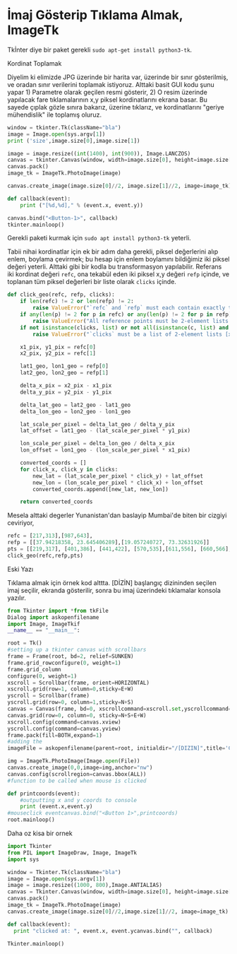 # İmaj Gösterip Tıklama Almak, ImageTk

Tkİnter diye bir paket gerekli `sudo apt-get install python3-tk`.

Kordinat Toplamak

Diyelim ki elimizde JPG üzerinde bir harita var, üzerinde bir sınır
gösterilmiş, ve oradan sınır verilerini toplamak istiyoruz. Alttaki
basit GUI kodu şunu yapar 1) Parametre olarak geçilen resmi gösterir,
2) O resim üzerinde yapılacak fare tıklamalarının x,y piksel
kordinatlarını ekrana basar. Bu sayede çıplak gözle sınıra bakarız,
üzerine tıklarız, ve kordinatlarını "geriye mühendislik" ile toplamış
oluruz.

```python
window = tkinter.Tk(className="bla")
image = Image.open(sys.argv[1])
print ('size',image.size[0],image.size[1])

image = image.resize((int(1400), int(900)), Image.LANCZOS)
canvas = tkinter.Canvas(window, width=image.size[0], height=image.size[1])
canvas.pack()
image_tk = ImageTk.PhotoImage(image)

canvas.create_image(image.size[0]//2, image.size[1]//2, image=image_tk)

def callback(event):
    print ("[%d,%d]," % (event.x, event.y))

canvas.bind("<Button-1>", callback)
tkinter.mainloop()
```

Gerekli paketi kurmak için `sudo apt install python3-tk` yeterli.

Tabii nihai kordinatlar için ek bir adım daha gerekli, piksel
değerlerini alıp enlem, boylama çevirmek; bu hesap için enlem
boylamını bildiğimiz iki piksel değeri yeterli. Alttaki gibi bir kodla
bu transformasyon yapılabilir. Referans iki kordinat değeri `refc`,
ona tekabül eden iki piksel x,y değeri `refp` içinde, ve toplanan tüm
piksel değerleri bir liste olarak `clicks` içinde.

```python
def click_geo(refc, refp, clicks):
    if len(refc) != 2 or len(refp) != 2:
        raise ValueError("`refc` and `refp` must each contain exactly two reference points.")
    if any(len(p) != 2 for p in refc) or any(len(p) != 2 for p in refp):
        raise ValueError("All reference points must be 2-element lists [x, y] or [lat, lon].")
    if not isinstance(clicks, list) or not all(isinstance(c, list) and len(c) == 2 for c in clicks):
        raise ValueError("`clicks` must be a list of 2-element lists [x, y].")

    x1_pix, y1_pix = refc[0]
    x2_pix, y2_pix = refc[1]

    lat1_geo, lon1_geo = refp[0]
    lat2_geo, lon2_geo = refp[1]

    delta_x_pix = x2_pix - x1_pix
    delta_y_pix = y2_pix - y1_pix

    delta_lat_geo = lat2_geo - lat1_geo
    delta_lon_geo = lon2_geo - lon1_geo

    lat_scale_per_pixel = delta_lat_geo / delta_y_pix
    lat_offset = lat1_geo - (lat_scale_per_pixel * y1_pix)

    lon_scale_per_pixel = delta_lon_geo / delta_x_pix
    lon_offset = lon1_geo - (lon_scale_per_pixel * x1_pix)

    converted_coords = []
    for click_x, click_y in clicks:
        new_lat = (lat_scale_per_pixel * click_y) + lat_offset
        new_lon = (lon_scale_per_pixel * click_x) + lon_offset
        converted_coords.append([new_lat, new_lon])

    return converted_coords
```

Mesela alttaki degerler Yunanistan'dan baslayip Mumbai'de biten bir cizgiyi
ceviriyor,

```python
refc = [217,313],[987,643],
refp = [[37.94218358, 23.645406289],[19.057240727, 73.32631926]]
pts = [[219,317], [401,386], [441,422], [570,535],[611,556], [660,566], [722,530], [987,643]]
click_geo(refc,refp,pts)
```

Eski Yazı

Tıklama almak için örnek kod alttta. [DİZİN] başlangıç dizininden
seçilen imaj seçilir, ekranda gösterilir, sonra bu imaj üzerindeki
tıklamalar konsola yazılır.

```python
from Tkinter import *from tkFile
Dialog import askopenfilename
import Image, ImageTkif
__name__ == "__main__":

root = Tk()
#setting up a tkinter canvas with scrollbars
frame = Frame(root, bd=2, relief=SUNKEN)
frame.grid_rowconfigure(0, weight=1)
frame.grid_column
configure(0, weight=1)
xscroll = Scrollbar(frame, orient=HORIZONTAL)
xscroll.grid(row=1, column=0,sticky=E+W)
yscroll = Scrollbar(frame)
yscroll.grid(row=0, column=1,sticky=N+S)
canvas = Canvas(frame, bd=0, xscrollcommand=xscroll.set,yscrollcommand=yscroll.set)
canvas.grid(row=0, column=0, sticky=N+S+E+W)
xscroll.config(command=canvas.xview)
yscroll.config(command=canvas.yview)
frame.pack(fill=BOTH,expand=1)
#adding the
imageFile = askopenfilename(parent=root, initialdir="/[DIZIN]",title='Choose an image.')

img = ImageTk.PhotoImage(Image.open(File))
canvas.create_image(0,0,image=img,anchor="nw")
canvas.config(scrollregion=canvas.bbox(ALL))
#function to be called when mouse is clicked

def printcoords(event):
    #outputting x and y coords to console
    print (event.x,event.y)
#mouseclick eventcanvas.bind("<Button 1>",printcoords)
root.mainloop()
```

Daha oz kisa bir ornek

```python
import Tkinter
from PIL import ImageDraw, Image, ImageTk
import sys

window = Tkinter.Tk(className="bla")
image = Image.open(sys.argv[1])
image = image.resize((1000, 800),Image.ANTIALIAS)
canvas = Tkinter.Canvas(window, width=image.size[0], height=image.size[1])
canvas.pack()
image_tk = ImageTk.PhotoImage(image)
canvas.create_image(image.size[0]//2,image.size[1]//2, image=image_tk)

def callback(event):
  print "clicked at: ", event.x, event.ycanvas.bind("", callback)

Tkinter.mainloop()
```




